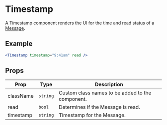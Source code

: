 # Timestamp

A Timestamp component renders the UI for the time and read status of a [Message](./Message.md).

## Example

```jsx
<Timestamp timestamp="9:41am" read />
```

## Props

| Prop      | Type     | Description                                      |
| --------- | -------- | ------------------------------------------------ |
| className | `string` | Custom class names to be added to the component. |
| read      | `bool`   | Determines if the Message is read.               |
| timestamp | `string` | Timestamp for the Message.                       |
